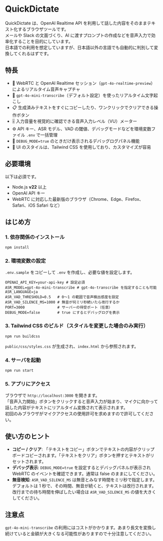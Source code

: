 # QuickDictate

QuickDictate は、OpenAI Realtime API を利用して話した内容をそのままテキスト化するブラウザツールです。  
メールや Slack の文面づくり、AI に渡すプロンプトの作成などを音声入力で効率化することを目的にしています。  
日本語での利用を想定していますが、日本語以外の言語でも自動的に判別して変換してくれるはずです。

## 特長

- 🎤 WebRTC と OpenAI Realtime セッション（`gpt-4o-realtime-preview`）によるリアルタイム音声キャプチャ
- 📝 `gpt-4o-mini-transcribe`（デフォルト設定）を使ったリアルタイム文字起こし
- 📋 生成済みテキストをすぐにコピーしたり、ワンクリックでクリアできる操作ボタン
- 🎚️ 入力音量を視覚的に確認できる音声入力レベル（VU）メーター
- ⚙️ API キー、ASR モデル、VAD の閾値、デバッグモードなどを環境変数ファイル `.env` で一括管理
- 🪪 `DEBUG_MODE=true` のときだけ表示されるデバッグログパネル機能
- 🎨 UI のスタイルは、Tailwind CSS を使用しており、カスタマイズが容易

## 必要環境

以下は必須です。

- Node.js **v22** 以上
- OpenAI API キー
- WebRTC に対応した最新版のブラウザ（Chrome、Edge、Firefox、Safari、iOS Safari など）

## はじめ方

### 1. 依存関係のインストール

```bash
npm install
```

### 2. 環境変数の設定  

`.env.sample` をコピーして `.env` を作成し、必要な値を設定します。

```env
OPENAI_API_KEY=your-api-key # 設定必須
ASR_MODEL=gpt-4o-mini-transcribe # gpt-4o-transcribe を指定することも可能
ASR_LANGUAGE=ja
ASR_VAD_THRESHOLD=0.5   # 0〜1 の範囲で音声検出感度を設定
ASR_VAD_SILENCE_MS=1000 # 無音が何ミリ秒続いたら改行するか
PORT=3000               # サーバーの待受ポート（任意）
DEBUG_MODE=false        # true にするとデバッグログを表示
```

### 3. Tailwind CSS のビルド（スタイルを変更した場合のみ実行）

```bash
npm run buildcss
```

`public/css/styles.css` が生成され、`index.html` から参照されます。

### 4. サーバを起動

```bash
npm run start
```

### 5. アプリにアクセス

ブラウザで `http://localhost:3000` を開きます。  
「音声入力開始」ボタンをクリックすると音声入力が始まり、マイクに向かって話した内容がテキストにリアルタイム変換されて表示されます。  
初回のみブラウザがマイクアクセスの使用許可を求めますので許可してください。

## 使い方のヒント

- **コピー / クリア**: 「テキストをコピー」ボタンでテキストの内容がクリップボードコピーされます。「テキストをクリア」ボタンを押すとテキストがリセットされます。
- **デバッグ表示**: `DEBUG_MODE=true` を設定するとデバッグパネルが表示され WebRTC のイベントを確認できます。通常は false のままにしてください。
- **無音検知**: `ASR_VAD_SILENCE_MS` は無音とみなす時間をミリ秒で指定します。デフォルトは 1 秒で、その時間、無音が続くと、テキストは改行されます。改行までの待ち時間を伸ばしたい場合は `ASR_VAD_SILENCE_MS` の値を大きくしてください。

## 注意点

`gpt-4o-mini-transcribe` の利用にはコストがかかります。あまり長文を変換し続けていると金額が大きくなる可能性がありますので十分注意してください。